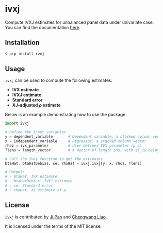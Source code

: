 # ivxj

Compute IVXJ estimates for unbalanced panel data under univariate case. You can find the documentation [here](https://ivxj.readthedocs.io/en/latest/index.html).

## Installation

```bash
$ pip install ivxj
```

## Usage

`ivxj` can be used to compute the following estimates:
- **IVX estimate**
- **IVXJ estimate**
- **Standard error**
- **XJ-adjusted $\rho$ estimate**

Below is an example demonstrating how to use the package:

```python
import ivxj

# Define the input variables
y = dependent_variable       # Dependent variable, a stacked column vector
x = independent_variable     # Regressor, a stacked column vector
rhoz = ivx_parameter         # User-defined IVX parameter (ρ_z)
Tlens = length_vector        # A vector of length $n$, with $T_i$ being the element.

# Call the ivxj function to get the estimates
btaHat, btaHatDebias, se, rhoHat = ivxj.ivxj(y, x, rhoz, Tlens)

# Output:
# - btaHat: IVX estimate
# - btaHatDebias: IVXJ estimate
# - se: Standard error
# - rhoHat: XJ estimate of ρ
```


## License

`ivxj` is contributed by [Ji Pan](https://github.com/PanJi-0) and [Chengwang Liao](https://github.com/cwleo).

It is licensed under the terms of the MIT license.
